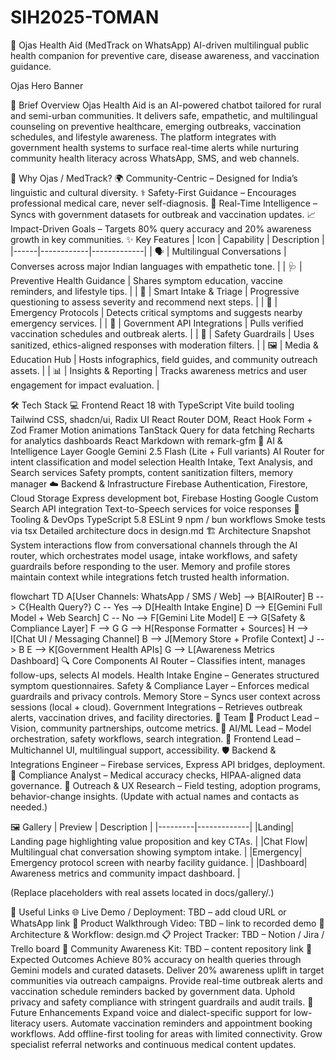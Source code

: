 ﻿# SIH2025-TOMAN

🌿 Ojas Health Aid (MedTrack on WhatsApp)
AI-driven multilingual public health companion for preventive care, disease awareness, and vaccination guidance.

Ojas Hero Banner

🧾 Brief Overview
Ojas Health Aid is an AI-powered chatbot tailored for rural and semi-urban communities. It delivers safe, empathetic, and multilingual counseling on preventive healthcare, emerging outbreaks, vaccination schedules, and lifestyle awareness. The platform integrates with government health systems to surface real-time alerts while nurturing community health literacy across WhatsApp, SMS, and web channels.

🤔 Why Ojas / MedTrack?
🌍 Community-Centric – Designed for India’s linguistic and cultural diversity.
⚕️ Safety-First Guidance – Encourages professional medical care, never self-diagnosis.
📡 Real-Time Intelligence – Syncs with government datasets for outbreak and vaccination updates.
📈 Impact-Driven Goals – Targets 80% query accuracy and 20% awareness growth in key communities.
✨ Key Features
| Icon | Capability | Description | |------|------------|-------------| | 🗣️ | Multilingual Conversations | Converses across major Indian languages with empathetic tone. | | 🩺 | Preventive Health Guidance | Shares symptom education, vaccine reminders, and lifestyle tips. | | 🧭 | Smart Intake & Triage | Progressive questioning to assess severity and recommend next steps. | | 🚨 | Emergency Protocols | Detects critical symptoms and suggests nearby emergency services. | | 🔗 | Government API Integrations | Pulls verified vaccination schedules and outbreak alerts. | | 🧠 | Safety Guardrails | Uses sanitized, ethics-aligned responses with moderation filters. | | 🖼️ | Media & Education Hub | Hosts infographics, field guides, and community outreach assets. | | 📊 | Insights & Reporting | Tracks awareness metrics and user engagement for impact evaluation. |

🛠️ Tech Stack
💻 Frontend
React 18 with TypeScript
Vite build tooling
Tailwind CSS, shadcn/ui, Radix UI
React Router DOM, React Hook Form + Zod
Framer Motion animations
TanStack Query for data fetching
Recharts for analytics dashboards
React Markdown with remark-gfm
🧠 AI & Intelligence Layer
Google Gemini 2.5 Flash (Lite + Full variants)
AI Router for intent classification and model selection
Health Intake, Text Analysis, and Search services
Safety prompts, content sanitization filters, memory manager
☁️ Backend & Infrastructure
Firebase Authentication, Firestore, Cloud Storage
Express development bot, Firebase Hosting
Google Custom Search API integration
Text-to-Speech services for voice responses
🧰 Tooling & DevOps
TypeScript 5.8
ESLint 9
npm / bun workflows
Smoke tests via tsx
Detailed architecture docs in design.md
🏗️ Architecture Snapshot
System interactions flow from conversational channels through the AI router, which orchestrates model usage, intake workflows, and safety guardrails before responding to the user. Memory and profile stores maintain context while integrations fetch trusted health information.

flowchart TD
    A[User Channels: WhatsApp / SMS / Web] --> B[AIRouter]
    B --> C{Health Query?}
    C -- Yes --> D[Health Intake Engine]
    D --> E[Gemini Full Model + Web Search]
    C -- No --> F[Gemini Lite Model]
    E --> G[Safety & Compliance Layer]
    F --> G
    G --> H[Response Formatter + Sources]
    H --> I[Chat UI / Messaging Channel]
    B --> J[Memory Store + Profile Context]
    J --> B
    E --> K[Government Health APIs]
    G --> L[Awareness Metrics Dashboard]
🔍 Core Components
AI Router – Classifies intent, manages follow-ups, selects AI models.
Health Intake Engine – Generates structured symptom questionnaires.
Safety & Compliance Layer – Enforces medical guardrails and privacy controls.
Memory Store – Syncs user context across sessions (local + cloud).
Government Integrations – Retrieves outbreak alerts, vaccination drives, and facility directories.
👥 Team
🧭 Product Lead – Vision, community partnerships, outcome metrics.
🧠 AI/ML Lead – Model orchestration, safety workflows, search integration.
🎨 Frontend Lead – Multichannel UI, multilingual support, accessibility.
🛡️ Backend & Integrations Engineer – Firebase services, Express API bridges, deployment.
🔐 Compliance Analyst – Medical accuracy checks, HIPAA-aligned data governance.
📢 Outreach & UX Research – Field testing, adoption programs, behavior-change insights.
(Update with actual names and contacts as needed.)

🖼️ Gallery
| Preview | Description | |---------|-------------| |Landing| Landing page highlighting value proposition and key CTAs. | |Chat Flow| Multilingual chat conversation showing symptom intake. | |Emergency| Emergency protocol screen with nearby facility guidance. | |Dashboard| Awareness metrics and community impact dashboard. |

(Replace placeholders with real assets located in docs/gallery/.)

🔗 Useful Links
🌐 Live Demo / Deployment: TBD – add cloud URL or WhatsApp link
🎥 Product Walkthrough Video: TBD – link to recorded demo
📄 Architecture & Workflow: design.md
📋 Project Tracker: TBD – Notion / Jira / Trello board
📣 Community Awareness Kit: TBD – content repository link
🎯 Expected Outcomes
Achieve 80% accuracy on health queries through Gemini models and curated datasets.
Deliver 20% awareness uplift in target communities via outreach campaigns.
Provide real-time outbreak alerts and vaccination schedule reminders backed by government data.
Uphold privacy and safety compliance with stringent guardrails and audit trails.
📡 Future Enhancements
Expand voice and dialect-specific support for low-literacy users.
Automate vaccination reminders and appointment booking workflows.
Add offline-first tooling for areas with limited connectivity.
Grow specialist referral networks and continuous medical content updates.


